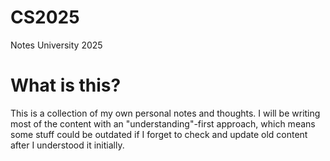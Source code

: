 # CS2025
Notes University 2025

# What is this?
This is a collection of my own personal notes and thoughts. I will be writing most of the content with an "understanding"-first approach, which means some stuff could be outdated if I forget to check and update old content after I understood it initially.

